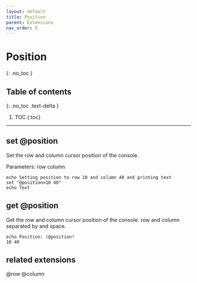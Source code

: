 ```yaml
---
layout: default
title: Position
parent: Extensions
nav_order: 5
---
```


# Position
{: .no_toc }

## Table of contents
{: .no_toc .text-delta }

1. TOC
{:toc}

---

## set @position
Set the row and column cursor position of the console.

Parameters: row column

```batch
echo Setting position to row 10 and column 40 and printing text
set "@position=10 40"
echo Text
```

## get @position
Get the row and column cursor position of the console.
row and column separated by and space.

```batch
echo Position: !@position!
10 40
```

## related extensions
@row
@column
